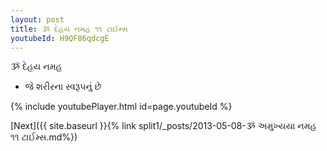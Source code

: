 ```yaml
---
layout: post
title: ૐ દેહય નમહ ૧૧ ટાઈમ્સ
youtubeId: H9QF86qdcgE
---
```

 
 
 ૐ દેહય નમહ  
 
 -  જે શરીરના સ્વરૂપનું છે 
 
  
 
  
 
 
 
 
 
 


{% include youtubePlayer.html id=page.youtubeId %}
 
[Next]({{ site.baseurl }}{% link  split1/_posts/2013-05-08-ૐ અમુખ્યયા નમહ ૧૧ ટાઈમ્સ.md%})
 
